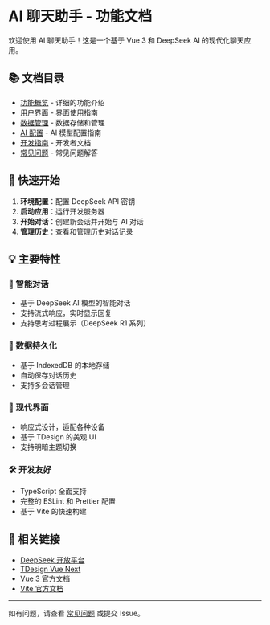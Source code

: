 # AI 聊天助手 - 功能文档

欢迎使用 AI 聊天助手！这是一个基于 Vue 3 和 DeepSeek AI 的现代化聊天应用。

## 📚 文档目录

- [功能概览](./features.md) - 详细的功能介绍
- [用户界面](./ui-guide.md) - 界面使用指南
- [数据管理](./data-management.md) - 数据存储和管理
- [AI 配置](./ai-configuration.md) - AI 模型配置指南
- [开发指南](./development.md) - 开发者文档
- [常见问题](./faq.md) - 常见问题解答

## 🚀 快速开始

1. **环境配置**：配置 DeepSeek API 密钥
2. **启动应用**：运行开发服务器
3. **开始对话**：创建新会话并开始与 AI 对话
4. **管理历史**：查看和管理历史对话记录

## 💡 主要特性

### 🤖 智能对话
- 基于 DeepSeek AI 模型的智能对话
- 支持流式响应，实时显示回复
- 支持思考过程展示（DeepSeek R1 系列）

### 💾 数据持久化
- 基于 IndexedDB 的本地存储
- 自动保存对话历史
- 支持多会话管理

### 🎨 现代界面
- 响应式设计，适配各种设备
- 基于 TDesign 的美观 UI
- 支持明暗主题切换

### 🛠️ 开发友好
- TypeScript 全面支持
- 完整的 ESLint 和 Prettier 配置
- 基于 Vite 的快速构建

## 🔗 相关链接

- [DeepSeek 开放平台](https://platform.deepseek.com/)
- [TDesign Vue Next](https://tdesign.tencent.com/vue-next/overview)
- [Vue 3 官方文档](https://vuejs.org/)
- [Vite 官方文档](https://vitejs.dev/)

---

如有问题，请查看 [常见问题](./faq.md) 或提交 Issue。